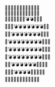 :crossed_flags::crossed_flags::crossed_flags::crossed_flags::crossed_flags::crossed_flags::crossed_flags::crossed_flags::crossed_flags::crossed_flags::crossed_flags::crossed_flags:<br>
:crossed_flags::crossed_flags::crossed_flags::crossed_flags::crossed_flags::crossed_flags::crossed_flags::crossed_flags::crossed_flags::boom::boom::crossed_flags:<br>
:crossed_flags::crossed_flags::crossed_flags::crossed_flags::crossed_flags::crossed_flags::crossed_flags::bomb::bomb::boom::boom::crossed_flags:<br>
:crossed_flags::crossed_flags::crossed_flags::bomb::bomb::bomb::bomb::bomb::bomb::bomb::crossed_flags::crossed_flags:<br>
:crossed_flags::crossed_flags::bomb::bomb::bomb::bomb::bomb::bomb::bomb::crossed_flags::crossed_flags::crossed_flags:<br>
:crossed_flags::bomb::bomb::bomb::bomb::bomb::bomb::bomb::bomb::crossed_flags::crossed_flags::crossed_flags:<br>
:crossed_flags::bomb::bomb::bomb::bomb::bomb::bomb::bomb::bomb::crossed_flags::crossed_flags::crossed_flags:<br>
:crossed_flags::bomb::bomb::bomb::bomb::bomb::bomb::bomb::bomb::crossed_flags::crossed_flags::crossed_flags:<br>
:crossed_flags::crossed_flags::bomb::bomb::bomb::bomb::bomb::bomb::crossed_flags::crossed_flags::crossed_flags::crossed_flags:<br>
:crossed_flags::crossed_flags::crossed_flags::bomb::bomb::bomb::bomb::crossed_flags::crossed_flags::crossed_flags::crossed_flags::crossed_flags:<br>
:crossed_flags::crossed_flags::crossed_flags::crossed_flags::crossed_flags::crossed_flags::crossed_flags::crossed_flags::crossed_flags::crossed_flags::crossed_flags::crossed_flags:
